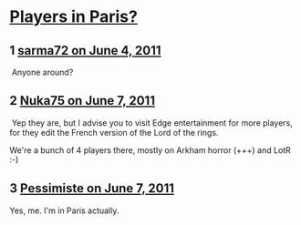 # [Players in Paris?](https://community.fantasyflightgames.com/topic/47878-players-in-paris/)

## 1 [sarma72 on June 4, 2011](https://community.fantasyflightgames.com/topic/47878-players-in-paris/?do=findComment&comment=480198)

 Anyone around?

## 2 [Nuka75 on June 7, 2011](https://community.fantasyflightgames.com/topic/47878-players-in-paris/?do=findComment&comment=481715)

 Yep they are, but I advise you to visit Edge entertainment for more players, for they edit the French version of the Lord of the rings.

We're a bunch of 4 players there, mostly on Arkham horror (+++) and LotR :-)

## 3 [Pessimiste on June 7, 2011](https://community.fantasyflightgames.com/topic/47878-players-in-paris/?do=findComment&comment=481861)

Yes, me. I'm in Paris actually.

